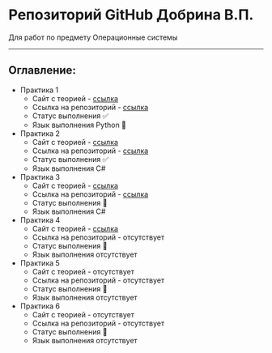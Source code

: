 # Репозиторий GitHub Добрина В.П. 
Для работ по предмету Операционные системы 
____
## Оглавление:
- Практика 1
  - Сайт с теорией - [ccылка](https://hackmd.io/@0x41/OS_Lab_1)
  - Ссылка на репозиторий - [ccылка](https://github.com/KodyFFy/OS/tree/main/Практика%201)
  - Статус выполнения ✅
  - Язык выполнения Python 🐍
- Практика 2
  - Сайт с теорией - [ccылка](https://hackmd.io/@0x41/OS_Lab_2)
  - Ссылка на репозиторий - [ccылка](https://github.com/KodyFFy/OS/tree/main/Практика%202)
  - Статус выполнения ✅
  - Язык выполнения C#
- Практика 3
  - Сайт с теорией - [ccылка](https://hackmd.io/@0x41/OS_Lab_3)
  - Ссылка на репозиторий - [ссылка](https://github.com/KodyFFy/OS/tree/main/Практика%203)
  - Статус выполнения 🔲
  - Язык выполнения С#
- Практика 4
  - Сайт с теорией - [ccылка](https://hackmd.io/@0x41/OS_Lab_4)
  - Ссылка на репозиторий - отсутствует
  - Статус выполнения 🔲
  - Язык выполнения  отсутствует
- Практика 5
  - Сайт с теорией - отсутствует
  - Ссылка на репозиторий - отсутствует
  - Статус выполнения 🔲
  - Язык выполнения отсутствует
- Практика 6
  - Сайт с теорией - отсутствует
  - Ссылка на репозиторий - отсутствует 
  - Статус выполнения 🔲
  - Язык выполнения отсутствует
